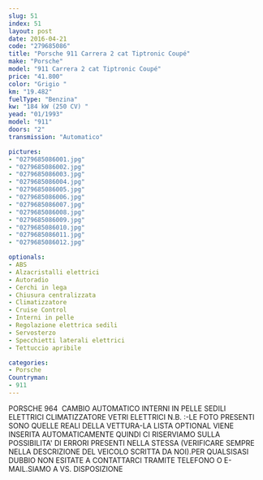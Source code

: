 ```yaml
---
slug: 51
index: 51
layout: post
date: 2016-04-21
code: "279685086"
title: "Porsche 911 Carrera 2 cat Tiptronic Coupé"
make: "Porsche"
model: "911 Carrera 2 cat Tiptronic Coupé"
price: "41.800"
color: "Grigio "
km: "19.482"
fuelType: "Benzina"
kw: "184 kW (250 CV) "
yead: "01/1993"
model: "911"
doors: "2"
transmission: "Automatico"

pictures:
- "0279685086001.jpg"
- "0279685086002.jpg"
- "0279685086003.jpg"
- "0279685086004.jpg"
- "0279685086005.jpg"
- "0279685086006.jpg"
- "0279685086007.jpg"
- "0279685086008.jpg"
- "0279685086009.jpg"
- "0279685086010.jpg"
- "0279685086011.jpg"
- "0279685086012.jpg"

optionals:
- ABS
- Alzacristalli elettrici
- Autoradio
- Cerchi in lega
- Chiusura centralizzata
- Climatizzatore
- Cruise Control
- Interni in pelle
- Regolazione elettrica sedili
- Servosterzo
- Specchietti laterali elettrici
- Tettuccio apribile

categories:
- Porsche
Countryman:
- 911
---
```

PORSCHE 964  CAMBIO AUTOMATICO INTERNI IN PELLE SEDILI ELETTRICI CLIMATIZZATORE VETRI ELETTRICI N.B. :-LE FOTO PRESENTI SONO QUELLE REALI DELLA VETTURA-LA LISTA OPTIONAL VIENE INSERITA AUTOMATICAMENTE QUINDI CI RISERVIAMO SULLA POSSIBILITA' DI ERRORI PRESENTI NELLA STESSA (VERIFICARE SEMPRE NELLA DESCRIZIONE DEL VEICOLO SCRITTA DA NOI).PER QUALSISASI DUBBIO NON ESITATE A CONTATTARCI TRAMITE TELEFONO O E-MAIL.SIAMO A VS. DISPOSIZIONE